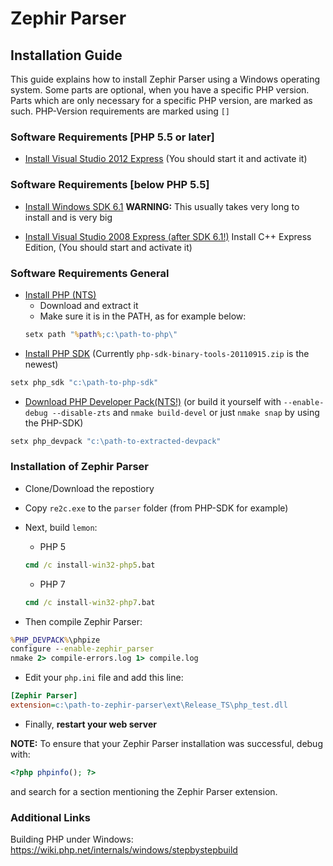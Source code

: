 # Zephir Parser

## Installation Guide

This guide explains how to install Zephir Parser using a Windows operating system.
Some parts are optional, when you have a specific PHP version.
Parts which are only necessary for a specific PHP version, are marked as such.
PHP-Version requirements are marked using `[]`

### Software Requirements [PHP 5.5 or later]

* [Install Visual Studio 2012 Express](http://www.microsoft.com/en-US/download/details.aspx?id=34673)
(You should start it and activate it)

### Software Requirements [below PHP 5.5]

* [Install Windows SDK 6.1](http://www.microsoft.com/en-us/download/details.aspx?id=24826)
**WARNING:** This usually takes very long to install and is very big

* [Install Visual Studio 2008 Express (after SDK 6.1!)](http://go.microsoft.com/fwlink/?LinkId=104679)
Install C++ Express Edition, (You should start and activate it)

### Software Requirements General

* [Install PHP (NTS)](http://windows.php.net/download/)
    * Download and extract it
    * Make sure it is in the PATH, as for example below:
    ```cmd
    setx path "%path%;c:\path-to-php\"
    ```
* [Install PHP SDK](http://windows.php.net/downloads/php-sdk/)
(Currently `php-sdk-binary-tools-20110915.zip` is the newest)

```cmd
setx php_sdk "c:\path-to-php-sdk"
```

* [Download PHP Developer Pack(NTS!)](http://windows.php.net/downloads/releases/)
(or build it yourself with `--enable-debug --disable-zts` and `nmake build-devel` or just `nmake snap` by using the PHP-SDK)

```cmd
setx php_devpack "c:\path-to-extracted-devpack"
```

### Installation of Zephir Parser

* Clone/Download the repostiory
* Copy `re2c.exe` to the `parser` folder (from PHP-SDK for example)
* Next, build `lemon`:
    * PHP 5
    ```cmd
    cmd /c install-win32-php5.bat
    ```
    * PHP 7
    ```cmd
    cmd /c install-win32-php7.bat
    ```

* Then compile Zephir Parser:

```cmd
%PHP_DEVPACK%\phpize
configure --enable-zephir_parser
nmake 2> compile-errors.log 1> compile.log
```

* Edit your `php.ini` file and add this line:

```ini
[Zephir Parser]
extension=c:\path-to-zephir-parser\ext\Release_TS\php_test.dll
```

* Finally, **restart your web server**


**NOTE:** To ensure that your Zephir Parser installation was successful, debug with:

```php
<?php phpinfo(); ?>
```

and search for a section mentioning the Zephir Parser extension.

### Additional Links

Building PHP under Windows: https://wiki.php.net/internals/windows/stepbystepbuild
